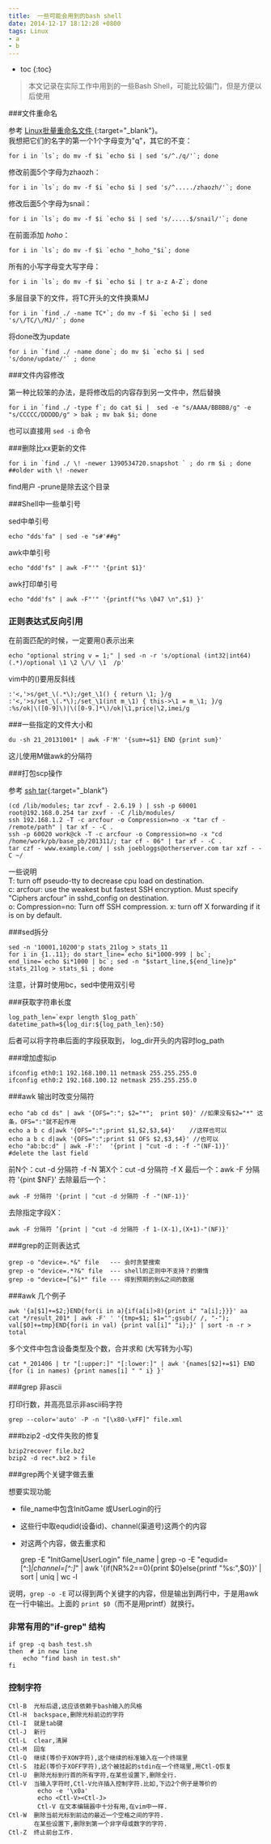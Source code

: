 ```yaml
---
title:  一些可能会用到的bash shell
date: 2014-12-17 18:12:28 +0800
tags: Linux
- a
- b
---
```


* toc 
{:toc}

> 本文记录在实际工作中用到的一些Bash Shell，可能比较偏门，但是方便以后使用

###文件重命名

参考 [Linux批量重命名文件 ](http://snailwarrior.blog.51cto.com/680306/139706){:target="_blank"}。  
我想把它们的名字的第一个1个字母变为"q"，其它的不变： 

    for i in `ls`; do mv -f $i `echo $i | sed 's/^./q/'`; done
    
修改前面5个字母为zhaozh：

    for i in `ls`; do mv -f $i `echo $i | sed 's/^...../zhaozh/'`; done
    
修改后面5个字母为snail：
    
    for i in `ls`; do mv -f $i `echo $i | sed 's/.....$/snail/'`; done
    
在前面添加 _hoho_：
    
    for i in `ls`; do mv -f $i `echo "_hoho_"$i`; done
    
所有的小写字母变大写字母：

    for i in `ls`; do mv -f $i `echo $i | tr a-z A-Z`; done
    
多层目录下的文件，将TC开头的文件换乘MJ

    for i in `find ./ -name TC*`; do mv -f $i `echo $i | sed 's/\/TC/\/MJ/'`; done
    
将done改为update
    
    for i in `find ./ -name done`; do mv $i `echo $i | sed 's/done/update/'` ; done
    
###文件内容修改

第一种比较笨的办法，是将修改后的内容存到另一文件中，然后替换

    for i in `find ./ -type f`; do cat $i |  sed -e "s/AAAA/BBBBB/g" -e "s/CCCCC/DDDDD/g" > bak ; mv bak $i; done

也可以直接用 `sed -i` 命令  

###删除比xx更新的文件   
    
    for i in `find ./ \! -newer 1390534720.snapshot ` ; do rm $i ; done   ##older with \! -newer
    
find用户 -prune是除去这个目录
    
###Shell中一些单引号

sed中单引号

    echo "dds'fa" | sed -e "s#'##g"
    
awk中单引号

    echo "ddd'fs" | awk -F"'" '{print $1}'
    
awk打印单引号

    echo "ddd'fs" | awk -F"'" '{printf("%s \047 \n",$1) }'
    
### 正则表达式反向引用

在前面匹配的时候，一定要用()表示出来

    echo "optional string v = 1;" | sed -n -r 's/optional (int32|int64) (.*)/optional \1 \2 \/\/ \1  /p'
    
vim中的()要用反斜线 

    :'<,'>s/get_\(.*\);/get_\1() { return \1; }/g        
    :'<,'>s/set_\(.*\);/set_\1(int m_\1) { this->\1 = m_\1; }/g
    :%s/ok|\([0-9]\)|\([0-9.]*\)/ok|\1,price|\2,imei/g
    
###一些指定的文件大小和

    du -sh 21_20131001* | awk -F'M' '{sum+=$1} END {print sum}'

这儿使用M做awk的分隔符

###打包scp操作

参考 [ssh tar](http://www.thingy-ma-jig.co.uk/blog/03-09-2008/using-tar-and-ssh-improve-scp-speeds){:target="_blank"}  

    (cd /lib/modules; tar zcvf - 2.6.19 ) | ssh -p 60001 root@192.168.0.254 tar zxvf - -C /lib/modules/
    ssh 192.168.1.2 -T -c arcfour -o Compression=no -x "tar cf - /remote/path" | tar xf - -C .
    ssh -p 60020 work@ck -T -c arcfour -o Compression=no -x "cd /home/work/pb/base_pb/201311/; tar cf - 06" | tar xf - -C .
    tar czf - www.example.com/ | ssh joebloggs@otherserver.com tar xzf - -C ~/

一些说明    
T: turn off pseudo-tty to decrease cpu load on destination.  
c: arcfour: use the weakest but fastest SSH encryption. Must specify "Ciphers arcfour" in sshd_config on destination.  
o: Compression=no: Turn off SSH compression.
x: turn off X forwarding if it is on by default.

###sed拆分

    sed -n '10001,10200'p stats_21log > stats_11
    for i in {1..11}; do start_line=`echo $i*1000-999 | bc`; end_line=`echo $i*1000 | bc`; sed -n "$start_line,${end_line}p" stats_21log > stats_$i ; done
    
注意，计算时使用bc，sed中使用双引号

###获取字符串长度

    log_path_len=`expr length $log_path`
    datetime_path=${log_dir:${log_path_len}:50}  

后者可以将字符串后面的字段获取到， log_dir开头的内容时log_path  

###增加虚拟ip

    ifconfig eth0:1 192.168.100.11 netmask 255.255.255.0
    ifconfig eth0:2 192.168.100.12 netmask 255.255.255.0
    
###awk 输出时改变分隔符

    echo "ab cd ds" | awk '{OFS=":"; $2="*";  print $0}' //如果没有$2="*" 这条，OFS=":"就不起作用
    echo a b c d|awk '{OFS=":";print $1,$2,$3,$4}'    //这样也可以
    echo a b c d|awk '{OFS=":";print $1 OFS $2,$3,$4}' //也可以
    echo "ab:bc:d" | awk -F':'  '{print | "cut -d : -f -"(NF-1)}'      #delete the last field
    
前N个：cut -d 分隔符 -f -N
第X个：cut -d 分隔符 -f X
最后一个：awk -F 分隔符 '{pint $NF}'
去除最后一个：

    awk -F 分隔符 '{print | "cut -d 分隔符 -f -"(NF-1)}'
    
去除指定字段X：

    awk -F 分隔符 ’{print | "cut -d 分隔符 -f 1-(X-1),(X+1)-"(NF)}' 
    
###grep的正则表达式

    grep -o "device=.*&" file   --- 会时贪婪搜索
    grep -o "device=.*?&" file  --- shell的正则中不支持？的懒惰
    grep -o "device=[^&]*" file --- 得到预期的到&之间的数据
    
###awk 几个例子

    awk '{a[$1]+=$2;}END{for(i in a){if(a[i]>8){print i" "a[i];}}}' aa
    cat */result_201* | awk -F' ' '{tmp=$1; $1="";gsub(/ /, "-"); val[$0]+=tmp}END{for(i in val) {print val[i]" "i};}' | sort -n -r > total 

多个文件中包含设备类型及个数，合并求和 (大写转为小写)

    cat *_201406 | tr "[:upper:]" "[:lower:]" | awk '{names[$2]+=$1} END {for (i in names) {print names[i] " " i} }'

###grep 非ascii

打印行数，并高亮显示非ascii码字符

    grep --color='auto' -P -n "[\x80-\xFF]" file.xml
    

###bzip2 -d文件失败的修复

    bzip2recover file.bz2
    bzip2 -d rec*.bz2 > file   

###grep两个关键字做去重

想要实现功能
* file_name中包含InitGame 或UserLogin的行
* 这些行中取equdid(设备id)、channel(渠道号)这两个的内容
* 对这两个内容，做去重求和

    grep  -E "InitGame|UserLogin" file_name | grep -o -E "equdid=[^:]*|channel=[^:]*" | awk '{if(NR%2==0){print $0}else{printf "%s:",$0}}' | sort | uniq | wc -l
    
说明，`grep -o -E` 可以得到两个关键字的内容，但是输出到两行中，于是用awk在一行中输出。上面的 `print $0`（而不是用printf）就换行。

### 非常有用的"if-grep" 结构

    if grep -q bash test.sh 
    then  # in new line
        echo "find bash in test.sh"
    fi

### 控制字符

    Ctl-B  光标后退,这应该依赖于bash输入的风格
    Ctl-H  backspace,删除光标前边的字符
    Ctl-I  就是tab键
    Ctl-J  新行
    Ctl-L  clear,清屏
    Ctl-M  回车
    Ctl-Q  继续(等价于XON字符),这个继续的标准输入在一个终端里
    Ctl-S  挂起(等价于XOFF字符),这个被挂起的stdin在一个终端里,用Ctl-Q恢复
    Ctl-U  删除光标到行首的所有字符,在某些设置下,删除全行. 
    Ctl-V  当输入字符时,Ctl-V允许插入控制字符.比如,下边2个例子是等价的
            echo -e '\x0a' 
            echo <Ctl-V><Ctl-J> 
            Ctl-V 在文本编辑器中十分有用,在vim中一样. 
    Ctl-W  删除当前光标到前边的最近一个空格之间的字符. 
           在某些设置下,删除到第一个非字母或数字的字符. 
    Ctl-Z  终止前台工作. 


